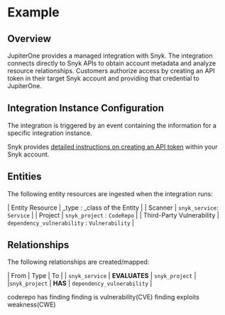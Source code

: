 # Example

## Overview

JupiterOne provides a managed integration with Snyk. The integration connects
directly to Snyk APIs to obtain account metadata and analyze resource
relationships. Customers authorize access by creating an API token in their
target Snyk account and providing that credential to JupiterOne.

## Integration Instance Configuration

The integration is triggered by an event containing the information for a
specific integration instance.

Snyk provides [detailed instructions on creating an API token][1] within your
Snyk account.

## Entities

The following entity resources are ingested when the integration runs:

| Entity Resource | \_type : \_class of the Entity | | Scanner | `snyk_service`:
`Service` | | Project | `snyk_project` : `CodeRepo` | | Third-Party
Vulnerability | `dependency_vulnerability` : `Vulnerability` |

## Relationships

The following relationships are created/mapped:

| From | Type | To | | `snyk_service` | **EVALUATES** | `snyk_project` |
|`snyk_project` | **HAS** | `dependency_vulnerability` |

[1]: https://jupiterone.io/

coderepo has finding finding is vulnerability(CVE) finding exploits
weakness(CWE)
